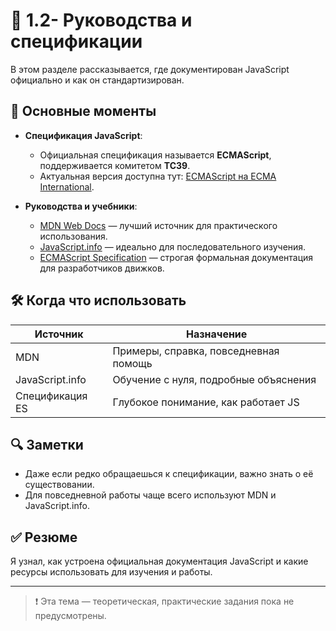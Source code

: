 # 📘 1.2- Руководства и спецификации

В этом разделе рассказывается, где документирован JavaScript официально и как он стандартизирован.

## 🧠 Основные моменты

- **Спецификация JavaScript**:
  - Официальная спецификация называется **ECMAScript**, поддерживается комитетом **TC39**.
  - Актуальная версия доступна тут: [ECMAScript на ECMA International](https://tc39.es/ecma262/).

- **Руководства и учебники**:
  - [MDN Web Docs](https://developer.mozilla.org/ru/) — лучший источник для практического использования.
  - [JavaScript.info](https://learn.javascript.ru/) — идеально для последовательного изучения.
  - [ECMAScript Specification](https://tc39.es/ecma262/) — строгая формальная документация для разработчиков движков.

## 🛠️ Когда что использовать

| Источник            | Назначение                            |
|---------------------|----------------------------------------|
| MDN                 | Примеры, справка, повседневная помощь |
| JavaScript.info     | Обучение с нуля, подробные объяснения |
| Спецификация ES     | Глубокое понимание, как работает JS   |

## 🔍 Заметки

- Даже если редко обращаешься к спецификации, важно знать о её существовании.
- Для повседневной работы чаще всего используют MDN и JavaScript.info.

## ✅ Резюме

Я узнал, как устроена официальная документация JavaScript и какие ресурсы использовать для изучения и работы.

---

> ❗ Эта тема — теоретическая, практические задания пока не предусмотрены.
